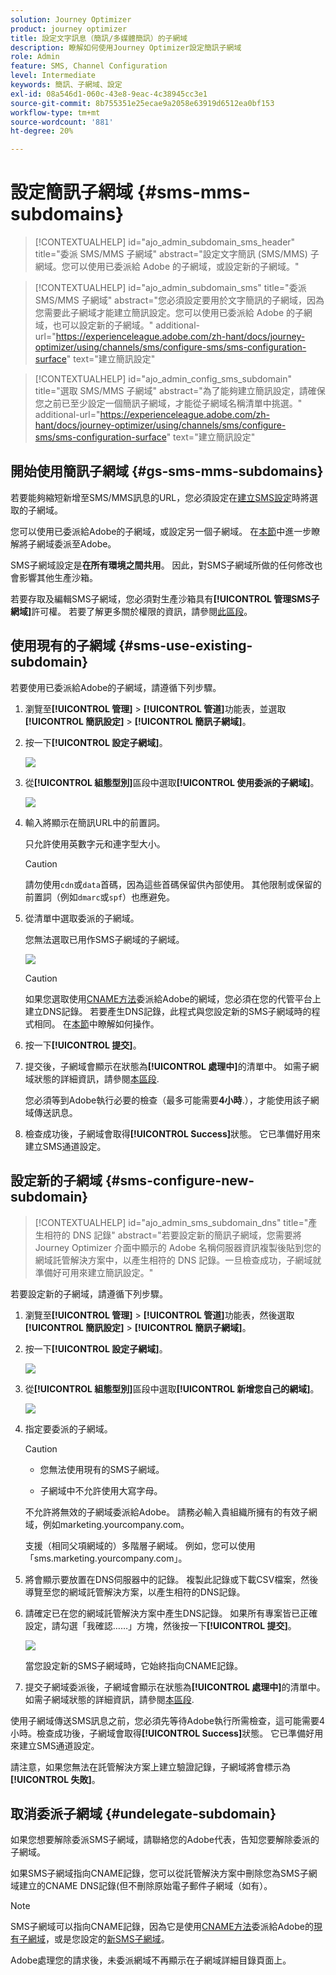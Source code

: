 ```yaml
---
solution: Journey Optimizer
product: journey optimizer
title: 設定文字訊息（簡訊/多媒體簡訊）的子網域
description: 瞭解如何使用Journey Optimizer設定簡訊子網域
role: Admin
feature: SMS, Channel Configuration
level: Intermediate
keywords: 簡訊、子網域、設定
exl-id: 08a546d1-060c-43e8-9eac-4c38945cc3e1
source-git-commit: 8b755351e25ecae9a2058e63919d6512ea0bf153
workflow-type: tm+mt
source-wordcount: '881'
ht-degree: 20%

---
```


# 設定簡訊子網域 {#sms-mms-subdomains}

>[!CONTEXTUALHELP]
>id="ajo_admin_subdomain_sms_header"
>title="委派 SMS/MMS 子網域"
>abstract="設定文字簡訊 (SMS/MMS) 子網域。您可以使用已委派給 Adobe 的子網域，或設定新的子網域。"

>[!CONTEXTUALHELP]
>id="ajo_admin_subdomain_sms"
>title="委派 SMS/MMS 子網域"
>abstract="您必須設定要用於文字簡訊的子網域，因為您需要此子網域才能建立簡訊設定。您可以使用已委派給 Adobe 的子網域，也可以設定新的子網域。"
>additional-url="https://experienceleague.adobe.com/zh-hant/docs/journey-optimizer/using/channels/sms/configure-sms/sms-configuration-surface" text="建立簡訊設定"

>[!CONTEXTUALHELP]
>id="ajo_admin_config_sms_subdomain"
>title="選取 SMS/MMS 子網域"
>abstract="為了能夠建立簡訊設定，請確保您之前已至少設定一個簡訊子網域，才能從子網域名稱清單中挑選。"
>additional-url="https://experienceleague.adobe.com/zh-hant/docs/journey-optimizer/using/channels/sms/configure-sms/sms-configuration-surface" text="建立簡訊設定"

## 開始使用簡訊子網域 {#gs-sms-mms-subdomains}

若要能夠縮短新增至SMS/MMS訊息的URL，您必須設定在[建立SMS設定](sms-configuration.md#message-preset-sms)時將選取的子網域。

您可以使用已委派給Adobe的子網域，或設定另一個子網域。 在[本節](../configuration/delegate-subdomain.md)中進一步瞭解將子網域委派至Adobe。

SMS子網域設定是&#x200B;**在所有環境之間共用**。 因此，對SMS子網域所做的任何修改也會影響其他生產沙箱。

若要存取及編輯SMS子網域，您必須對生產沙箱具有&#x200B;**[!UICONTROL 管理SMS子網域]**&#x200B;許可權。 若要了解更多關於權限的資訊，請參閱[此區段](../administration/high-low-permissions.md)。

## 使用現有的子網域 {#sms-use-existing-subdomain}

若要使用已委派給Adobe的子網域，請遵循下列步驟。

1. 瀏覽至&#x200B;**[!UICONTROL 管理]** > **[!UICONTROL 管道]**&#x200B;功能表，並選取&#x200B;**[!UICONTROL 簡訊設定]** > **[!UICONTROL 簡訊子網域]**。

1. 按一下&#x200B;**[!UICONTROL 設定子網域]**。

   ![](assets/sms_set-up-subdomain.png)

1. 從&#x200B;**[!UICONTROL 組態型別]**&#x200B;區段中選取&#x200B;**[!UICONTROL 使用委派的子網域]**。

   ![](assets/sms_use-delegated-subdomain.png)

1. 輸入將顯示在簡訊URL中的前置詞。

   只允許使用英數字元和連字型大小。

   >[!CAUTION]
   >
   >請勿使用`cdn`或`data`首碼，因為這些首碼保留供內部使用。 其他限制或保留的前置詞（例如`dmarc`或`spf`）也應避免。

1. 從清單中選取委派的子網域。

   您無法選取已用作SMS子網域的子網域。

   <!--Capital letters are not allowed in subdomains. TBC by PM-->

   ![](assets/sms_prefix-and-subdomain.png)

   <!--Note that you cannot use multiple delegated subdomains of the same parent domain. For example, if 'marketing1.yourcompany.com' is already delegated to Adobe for your SMS messages, you will not be able to use 'marketing2.yourcompany.com'. However, multi-level subdomains being supported for SMS, you may proceed using a subdomain of 'marketing1.yourcompany.com' (such as 'email.marketing1.yourcompany.com'), or a different parent domain.-->

   >[!CAUTION]
   >
   >如果您選取使用[CNAME方法](../configuration/delegate-subdomain.md#cname-subdomain-setup)委派給Adobe的網域，您必須在您的代管平台上建立DNS記錄。 若要產生DNS記錄，此程式與您設定新的SMS子網域時的程式相同。 在[本節](#sms-configure-new-subdomain)中瞭解如何操作。

1. 按一下&#x200B;**[!UICONTROL 提交]**。

1. 提交後，子網域會顯示在狀態為&#x200B;**[!UICONTROL 處理中]**&#x200B;的清單中。 如需子網域狀態的詳細資訊，請參閱[本區段](../configuration/delegate-subdomain.md#access-delegated-subdomains).<!--Same statuses?-->

   您必須等到Adobe執行必要的檢查（最多可能需要&#x200B;**4小時**.<!--Learn more in [this section](delegate-subdomain.md#subdomain-validation).-->），才能使用該子網域傳送訊息。

1. 檢查成功後，子網域會取得&#x200B;**[!UICONTROL Success]**&#x200B;狀態。 它已準備好用來建立SMS通道設定。

## 設定新的子網域 {#sms-configure-new-subdomain}

>[!CONTEXTUALHELP]
>id="ajo_admin_sms_subdomain_dns"
>title="產生相符的 DNS 記錄"
>abstract="若要設定新的簡訊子網域，您需要將 Journey Optimizer 介面中顯示的 Adobe 名稱伺服器資訊複製後貼到您的網域託管解決方案中，以產生相符的 DNS 記錄。一旦檢查成功，子網域就準備好可用來建立簡訊設定。"

若要設定新的子網域，請遵循下列步驟。

1. 瀏覽至&#x200B;**[!UICONTROL 管理]** > **[!UICONTROL 管道]**&#x200B;功能表，然後選取&#x200B;**[!UICONTROL 簡訊設定]** > **[!UICONTROL 簡訊子網域]**。

1. 按一下&#x200B;**[!UICONTROL 設定子網域]**。

   ![](assets/sms_set-up-subdomain.png)

1. 從&#x200B;**[!UICONTROL 組態型別]**&#x200B;區段中選取&#x200B;**[!UICONTROL 新增您自己的網域]**。

   ![](assets/sms_add-your-own-subdomain.png)

1. 指定要委派的子網域。

   >[!CAUTION]
   >
   >* 您無法使用現有的SMS子網域。
   >
   >* 子網域中不允許使用大寫字母。

   不允許將無效的子網域委派給Adobe。 請務必輸入貴組織所擁有的有效子網域，例如marketing.yourcompany.com。

   支援（相同父項網域的）多階層子網域。 例如，您可以使用「sms.marketing.yourcompany.com」。

1. 將會顯示要放置在DNS伺服器中的記錄。 複製此記錄或下載CSV檔案，然後導覽至您的網域託管解決方案，以產生相符的DNS記錄。

1. 請確定已在您的網域託管解決方案中產生DNS記錄。 如果所有專案皆已正確設定，請勾選「我確認……」方塊，然後按一下&#x200B;**[!UICONTROL 提交]**。

   ![](assets/sms_add-your-own-subdomain-confirm.png)

   當您設定新的SMS子網域時，它始終指向CNAME記錄。

1. 提交子網域委派後，子網域會顯示在狀態為&#x200B;**[!UICONTROL 處理中]**&#x200B;的清單中。 如需子網域狀態的詳細資訊，請參閱[本區段](../configuration/delegate-subdomain.md#access-delegated-subdomains).<!--Same statuses?-->

使用子網域傳送SMS訊息之前，您必須先等待Adobe執行所需檢查，這可能需要4小時。<!--Learn more in [this section](#subdomain-validation).-->檢查成功後，子網域會取得&#x200B;**[!UICONTROL Success]**&#x200B;狀態。 它已準備好用來建立SMS通道設定。

請注意，如果您無法在託管解決方案上建立驗證記錄，子網域將會標示為&#x200B;**[!UICONTROL 失敗]**。

## 取消委派子網域 {#undelegate-subdomain}

如果您想要解除委派SMS子網域，請聯絡您的Adobe代表，告知您要解除委派的子網域。

<!--
1. Stop the active campaigns associated with the subdomains. [Learn how](../campaigns/modify-stop-campaign.md#stop)

1. Stop the active journeys associated with the subdomains. [Learn how](../building-journeys/end-journey.md#stop-journey)-->

如果SMS子網域指向CNAME記錄，您可以從託管解決方案中刪除您為SMS子網域建立的CNAME DNS記錄(但不刪除原始電子郵件子網域（如有）。

>[!NOTE]
>
>SMS子網域可以指向CNAME記錄，因為它是使用[CNAME方法](#sms-use-existing-subdomain)委派給Adobe的[現有子網域](../configuration/delegate-subdomain.md#cname-subdomain-setup)，或是您設定的[新SMS子網域](#sms-configure-new-subdomain)。

Adobe處理您的請求後，未委派網域不再顯示在子網域詳細目錄頁面上。
